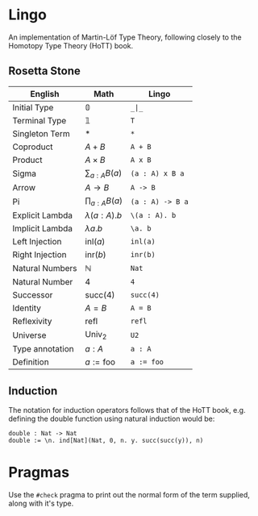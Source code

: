 # Lingo

An implementation of Martin-Löf Type Theory, following closely to the Homotopy Type Theory (HoTT) book.

## Rosetta Stone

| English          | Math                 | Lingo            |
|------------------|----------------------|------------------|
| Initial Type     | $\mathbb{0}$         | `_\|_`           |
| Terminal Type    | $\mathbb{1}$         | `T`              |
| Singleton Term   | $\ast$               | `*`              |
| Coproduct        | $A + B$              | `A + B`          |
| Product          | $A \times B$         | `A x B`          |
| Sigma            | $\sum_{a : A} B(a)$  | `(a : A) x B a`  |
| Arrow            | $A \rightarrow B$    | `A -> B`         |
| Pi               | $\prod_{a : A} B(a)$ | `(a : A) -> B a` |
| Explicit Lambda  | $\lambda (a : A). b$ | `\(a : A). b`    |
| Implicit Lambda  | $\lambda a. b$       | `\a. b`          |
| Left Injection   | $\text{inl}(a)$      | `inl(a)`         |
| Right Injection  | $\text{inr}(b)$      | `inr(b)`         |
| Natural Numbers  | $\mathbb{N}$         | `Nat`            |
| Natural Number   | $4$                  | `4`              |
| Successor        | $\text{succ}(4)$     | `succ(4)`        |
| Identity         | $A = B$              | `A = B`          |
| Reflexivity      | $\text{refl}$        | `refl`           |
| Universe         | $\text{Univ}_2$      | `U2`             |
| Type annotation  | $a : A$              | `a : A`          |
| Definition       | $a := \text{foo}$    | `a := foo`       |

## Induction

The notation for induction operators follows that of the HoTT book, e.g. defining the double function using natural induction would be:

```
double : Nat -> Nat
double := \n. ind[Nat](Nat, 0, n. y. succ(succ(y)), n)
```

# Pragmas

Use the `#check` pragma to print out the normal form of the term supplied, along with it's type.
